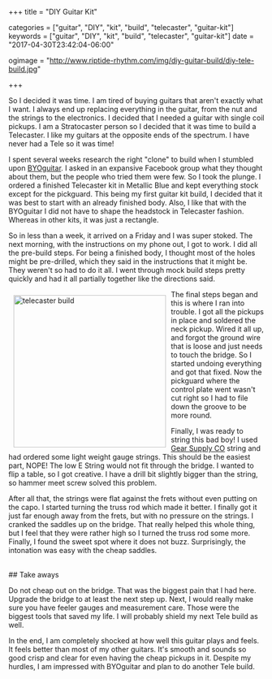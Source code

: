 +++
title = "DIY Guitar Kit"

categories = ["guitar", "DIY", "kit", "build", "telecaster", "guitar-kit"]
keywords = ["guitar", "DIY", "kit", "build", "telecaster", "guitar-kit"]
date = "2017-04-30T23:42:04-06:00"

ogimage = "http://www.riptide-rhythm.com/img/diy-guitar-build/diy-tele-build.jpg"

+++

So I decided it was time. I am tired of buying guitars that aren't exactly what I want. I always end up
replacing everything in the guitar, from the nut and the strings to the electronics. I decided that I needed a guitar
with single coil pickups. I am a Stratocaster person so I decided that it was time to build a Telecaster. I like my
guitars at the opposite ends of the spectrum. I have never had a Tele so it was time!

I spent several weeks research the right "clone" to build when I stumbled upon [BYOguitar](http://www.byoguitar.com/).
I asked in an expansive Facebook group what they thought about them, but the people who tried them were few. So I took
the plunge. I ordered a finished Telecaster kit in Metallic Blue and kept everything stock except for the pickguard. This
being my first guitar kit build, I decided that it was best to start with an already finished body. Also, I like that with the
BYOguitar I did not have to shape the headstock in Telecaster fashion. Whereas in other kits, it was just a rectangle.

So in less than a week, it arrived on a Friday and I was super stoked. The next morning, with the instructions on my
phone out, I got to work. I did all the pre-build steps. For being a finished body, I thought most of the holes might
be pre-drilled, which they said in the instructions that it might be. They weren't so had to do it all. I went through
mock build steps pretty quickly and had it all partially together like the directions said.

<div id="tele-image" style="height:300px; float: left; clear: left; margin: 10px; ">
  <img src="/img/diy-guitar-build/diy-tele-build.jpg" alt="telecaster build" style="height: 300px;">
</div>
The final steps began and this is where I ran into trouble. I got all the pickups in place and soldered the neck pickup.
Wired it all up, and forgot the ground wire that is loose and just needs to touch the bridge. So I started undoing
everything and got that fixed. Now the pickguard where the control plate went wasn't cut right so I had to file down the
groove to be more round.

Finally, I was ready to string this bad boy! I used [Gear Supply CO](https://www.gearsupply.co/) string and had ordered
some light weight gauge strings. This should be the easiest part, NOPE! The low E String would not fit through the
bridge. I wanted to flip a table, so I got creative. I have a drill bit slightly bigger than the string, so hammer meet screw
solved this problem.

After all that, the strings were flat against the frets without even putting on the capo. I started turning the truss
rod which made it better. I finally got it just far enough away from the frets, but with no pressure on the
strings. I cranked the saddles up on the bridge. That really helped this whole thing, but I feel that they were rather
high so I turned the truss rod some more. Finally, I found the sweet spot where it does not buzz. Surprisingly,
the intonation was easy with the cheap saddles.

<br />
## Take aways

Do not cheap out on the bridge. That was the biggest pain that I had here. Upgrade the bridge to at least the next
step up. Next, I would really make sure you have feeler gauges and measurement care. Those were the biggest tools that
saved my life. I will probably shield my next Tele build as well.

In the end, I am completely shocked at how well this guitar plays and feels. It feels better than most of my other
guitars. It's smooth and sounds so good crisp and clear for even having the cheap pickups in it. Despite my hurdles,
I am impressed with BYOguitar and plan to do another Tele build.

